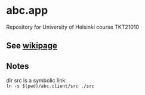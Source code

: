 # abc.app
Repository for University of Helsinki course TKT21010

## See [wikipage](https://github.com/sorja/abc.app/wiki)

## Notes
dir src is a symbolic link:  
`ln -s $(pwd)/abc.client/src ./src`  

